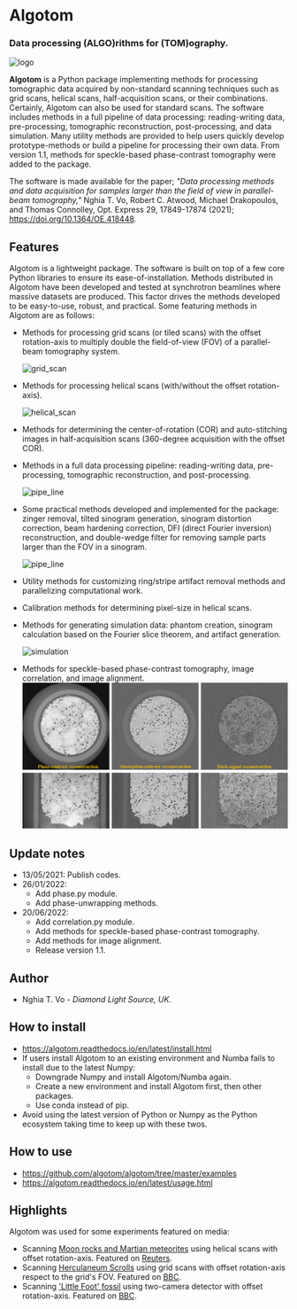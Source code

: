 # Algotom
### Data processing (**ALGO**)rithms for (**TOM**)ography.

![logo](https://github.com/algotom/algotom/raw/master/figs/readme/logo2.png)

**Algotom** is a Python package implementing methods for processing tomographic
data acquired by non-standard scanning techniques such as grid scans, helical 
scans, half-acquisition scans, or their combinations. Certainly, Algotom can 
also be used for standard scans. The software includes methods in a full 
pipeline of data processing: reading-writing data, pre-processing, tomographic 
reconstruction, post-processing, and data simulation. Many utility methods are 
provided to help users quickly develop prototype-methods or build a pipeline for
processing their own data. From version 1.1, methods for speckle-based phase-contrast
tomography were added to the package.

The software is made available for the paper; *"Data processing methods and data 
acquisition for samples larger than the field of view in parallel-beam tomography,"*
Nghia T. Vo, Robert C. Atwood, Michael Drakopoulos, and Thomas Connolley, Opt. 
Express 29, 17849-17874 (2021); https://doi.org/10.1364/OE.418448.      

Features
--------

Algotom is a lightweight package. The software is built on top of a few core
Python libraries to ensure its ease-of-installation. Methods distributed in 
Algotom have been developed and tested at synchrotron beamlines where massive
datasets are produced. This factor drives the methods developed to be easy-to-use, 
robust, and practical. Some featuring methods in Algotom are as follows:
- Methods for processing grid scans (or tiled scans) with the offset rotation-axis 
  to multiply double the field-of-view (FOV) of a parallel-beam tomography system.
  
  ![grid_scan](https://github.com/algotom/algotom/raw/master/figs/readme/grid_scan.jpg)
  
- Methods for processing helical scans (with/without the offset rotation-axis).
  
  ![helical_scan](https://github.com/algotom/algotom/raw/master/figs/readme/helical_scan.jpg)

- Methods for determining the center-of-rotation (COR) and auto-stitching images 
  in half-acquisition scans (360-degree acquisition with the offset COR).
  
- Methods in a full data processing pipeline: reading-writing data, 
  pre-processing, tomographic reconstruction, and post-processing.
  
  ![pipe_line](https://github.com/algotom/algotom/raw/master/figs/readme/data_processing_space.png) 

- Some practical methods developed and implemented for the package:
  zinger removal, tilted sinogram generation, sinogram distortion correction, 
  beam hardening correction, DFI (direct Fourier inversion) reconstruction, 
  and double-wedge filter for removing sample parts larger than the FOV in
  a sinogram.
  
  ![pipe_line](https://github.com/algotom/algotom/raw/master/figs/readme/double_wedge_filter.jpg)
  
- Utility methods for customizing ring/stripe artifact removal methods and 
  parallelizing computational work.
- Calibration methods for determining pixel-size in helical scans.
- Methods for generating simulation data: phantom creation, sinogram calculation
  based on the Fourier slice theorem, and artifact generation.
  
  ![simulation](https://github.com/algotom/algotom/raw/master/figs/readme/simulation.png)
- Methods for speckle-based phase-contrast tomography, image correlation, and image alignment.
  ![speckle](https://github.com/algotom/algotom/raw/master/figs/readme/speckle_based_tomography.png)

Update notes
------------

- 13/05/2021: Publish codes.
- 26/01/2022:
  + Add phase.py module.
  + Add phase-unwrapping methods.
- 20/06/2022:
  + Add correlation.py module.
  + Add methods for speckle-based phase-contrast tomography.
  + Add methods for image alignment.
  + Release version 1.1.

Author
------

- Nghia T. Vo - *Diamond Light Source, UK.*  

How to install
--------------

- https://algotom.readthedocs.io/en/latest/install.html
- If users install Algotom to an existing environment and Numba fails to install due to the latest Numpy:
  + Downgrade Numpy and install Algotom/Numba again.
  + Create a new environment and install Algotom first, then other packages.
  + Use conda instead of pip.
- Avoid using the latest version of Python or Numpy as the Python ecosystem taking time to keep up with these twos.

How to use
----------
- https://github.com/algotom/algotom/tree/master/examples
- https://algotom.readthedocs.io/en/latest/usage.html
 
Highlights
----------

Algotom was used for some experiments featured on media:
- Scanning [Moon rocks and Martian meteorites](https://www.diamond.ac.uk/Home/News/LatestNews/2019/17-07-2019.html) 
  using helical scans with offset rotation-axis. Featured on [Reuters](https://www.reuters.com/article/idUKKCN1UC16V?edition-redirect=uk).
- Scanning [Herculaneum Scrolls](https://www.diamond.ac.uk/Home/News/LatestNews/2019/03-10-2019.html) 
  using grid scans with offset rotation-axis respect to the grid's FOV. Featured on [BBC](https://www.bbc.co.uk/news/av/uk-england-oxfordshire-49926789).
- Scanning ['Little Foot' fossil](https://www.diamond.ac.uk/Home/News/LatestNews/2021/02-03-21.html) 
  using two-camera detector with offset rotation-axis. Featured on [BBC](https://www.bbc.co.uk/news/science-environment-56241509). 
